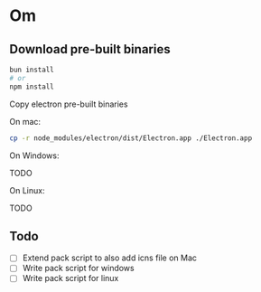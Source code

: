 # Om

## Download pre-built binaries

```bash
bun install
# or
npm install
```

Copy electron pre-built binaries

On mac:

```bash
cp -r node_modules/electron/dist/Electron.app ./Electron.app
```

On Windows:

TODO

On Linux:

TODO

## Todo
- [ ] Extend pack script to also add icns file on Mac
- [ ] Write pack script for windows
- [ ] Write pack script for linux

